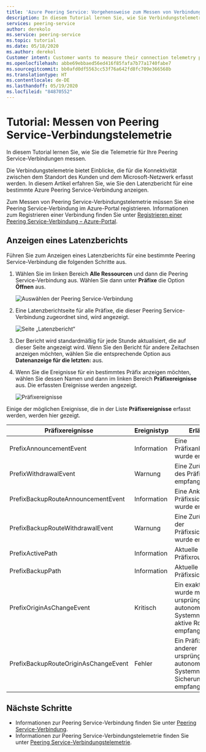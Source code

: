 ```yaml
---
title: 'Azure Peering Service: Vorgehensweise zum Messen von Verbindungstelemetrie '
description: In diesem Tutorial lernen Sie, wie Sie Verbindungstelemetrie messen.
services: peering-service
author: derekolo
ms.service: peering-service
ms.topic: tutorial
ms.date: 05/18/2020
ms.author: derekol
Customer intent: Customer wants to measure their connection telemetry per prefix to Microsoft services with Azure Peering Service.
ms.openlocfilehash: abbe69ebbaed56ed416f85fafa7b77a1740fabe7
ms.sourcegitcommit: bb0afd0df5563cc53f76a642fd8fc709e366568b
ms.translationtype: HT
ms.contentlocale: de-DE
ms.lasthandoff: 05/19/2020
ms.locfileid: "84870552"
---
```

# <a name="tutorial-measure-peering-service-connection-telemetry"></a>Tutorial: Messen von Peering Service-Verbindungstelemetrie

 In diesem Tutorial lernen Sie, wie Sie die Telemetrie für Ihre Peering Service-Verbindungen messen.
 
 Die Verbindungstelemetrie bietet Einblicke, die für die Konnektivität zwischen dem Standort des Kunden und dem Microsoft-Netzwerk erfasst werden. In diesem Artikel erfahren Sie, wie Sie den Latenzbericht für eine bestimmte Azure Peering Service-Verbindung anzeigen. 

Zum Messen von Peering Service-Verbindungstelemetrie müssen Sie eine Peering Service-Verbindung im Azure-Portal registrieren. Informationen zum Registrieren einer Verbindung finden Sie unter [Registrieren einer Peering Service-Verbindung – Azure-Portal](azure-portal.md).


## <a name="view-a-latency-report"></a>Anzeigen eines Latenzberichts

Führen Sie zum Anzeigen eines Latenzberichts für eine bestimmte Peering Service-Verbindung die folgenden Schritte aus.

1. Wählen Sie im linken Bereich **Alle Ressourcen** und dann die Peering Service-Verbindung aus. Wählen Sie dann unter **Präfixe** die Option **Öffnen** aus. 

   ![Auswählen der Peering Service-Verbindung](./media/peering-service-measure/peering-service-measure-menu.png)

2. Eine Latenzberichtseite für alle Präfixe, die dieser Peering Service-Verbindung zugeordnet sind, wird angezeigt. 

      ![Seite „Latenzbericht“](./media/peering-service-measure/peering-service-latency-report.png)

3. Der Bericht wird standardmäßig für jede Stunde aktualisiert, die auf dieser Seite angezeigt wird. Wenn Sie den Bericht für andere Zeitachsen anzeigen möchten, wählen Sie die entsprechende Option aus **Datenanzeige für die letzten:** aus. 

4. Wenn Sie die Ereignisse für ein bestimmtes Präfix anzeigen möchten, wählen Sie dessen Namen und dann im linken Bereich **Präfixereignisse** aus. Die erfassten Ereignisse werden angezeigt.


   ![Präfixereignisse](./media/peering-service-measure/peering-service-prefix-event.png)

 Einige der möglichen Ereignisse, die in der Liste **Präfixereignisse** erfasst werden, werden hier gezeigt.

| **Präfixereignisse** | **Ereignistyp**|**Erläuterung**|
|-----------|---------|---------|
| PrefixAnnouncementEvent |Information|Eine Präfixankündigung wurde empfangen.|
| PrefixWithdrawalEvent|Warnung| Eine Zurücknahme des Präfixes wurde empfangen. |
| PrefixBackupRouteAnnouncementEvent |Information|Eine Ankündigung der Präfixsicherungsroute wurde empfangen. |
| PrefixBackupRouteWithdrawalEvent|Warnung|Eine Zurücknahme der Präfixsicherungsroute wurde empfangen. |
| PrefixActivePath |Information| Aktuelle aktive Präfixroute   |
| PrefixBackupPath | Information|Aktuelle Präfixsicherungsroute   |
| PrefixOriginAsChangeEvent|Kritisch| Ein exaktes Präfix wurde mit anderer ursprünglicher autonomer Systemnummer (für aktive Route) empfangen.| 
| PrefixBackupRouteOriginAsChangeEvent  | Fehler|Ein Präfix wurde mit anderer ursprünglicher autonomer Systemnummer (für Sicherungsroute) empfangen.  |

## <a name="next-steps"></a>Nächste Schritte

- Informationen zur Peering Service-Verbindung finden Sie unter [Peering Service-Verbindung](connection.md).
- Informationen zur Peering Service-Verbindungstelemetrie finden Sie unter [Peering Service-Verbindungstelemetrie](connection-telemetry.md).